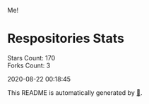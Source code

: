 Me!

# Respositories Stats
Stars Count: 170  
Forks Count: 3

2020-08-22 00:18:45  

This README is automatically generated by [🐰](https://github.com/rnitta/rnitta).
